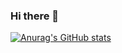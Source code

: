 ### Hi there 👋

[![Anurag's GitHub stats](https://github-readme-stats.vercel.app/api?username=LucasGaldinno)](https://github.com/LucasGaldinno/github-readme-stats)

<!--
**LucasGaldinno/LucasGaldinno** is a ✨ _special_ ✨ repository because its `README.md` (this file) appears on your GitHub profile.

Here are some ideas to get you started:

- 🔭 I’m currently working on ...
- 🌱 I’m currently learning ...
- 👯 I’m looking to collaborate on ...
- 🤔 I’m looking for help with ...
- 💬 Ask me about ...
- 📫 How to reach me: ...
- 😄 Pronouns: ...
- ⚡ Fun fact: ...
-->
